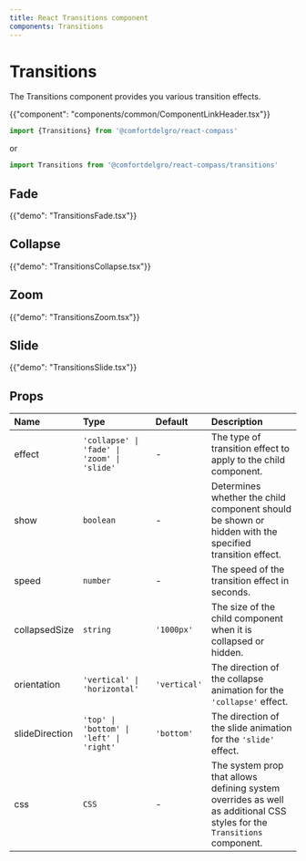 ```yaml
---
title: React Transitions component
components: Transitions
---
```


# Transitions

<p class="description">The Transitions component provides you various transition effects.</p>

{{"component": "components/common/ComponentLinkHeader.tsx"}}

```jsx
import {Transitions} from '@comfortdelgro/react-compass'
```

or

```jsx
import Transitions from '@comfortdelgro/react-compass/transitions'
```

## Fade

{{"demo": "TransitionsFade.tsx"}}

## Collapse

{{"demo": "TransitionsCollapse.tsx"}}

## Zoom

{{"demo": "TransitionsZoom.tsx"}}

## Slide

{{"demo": "TransitionsSlide.tsx"}}

## Props

| Name           | Type                                        | Default      | Description                                                                                                             |
| :------------- | :------------------------------------------ | :----------- | :---------------------------------------------------------------------------------------------------------------------- |
| effect         | `'collapse' \| 'fade' \| 'zoom' \| 'slide'` | -            | The type of transition effect to apply to the child component.                                                          |
| show           | `boolean`                                   | -            | Determines whether the child component should be shown or hidden with the specified transition effect.                  |
| speed          | `number`                                    | -            | The speed of the transition effect in seconds.                                                                          |
| collapsedSize  | `string`                                    | `'1000px'`   | The size of the child component when it is collapsed or hidden.                                                         |
| orientation    | `'vertical' \| 'horizontal'`                | `'vertical'` | The direction of the collapse animation for the `'collapse'` effect.                                                    |
| slideDirection | `'top' \| 'bottom' \| 'left' \| 'right'`    | `'bottom'`   | The direction of the slide animation for the `'slide'` effect.                                                          |
| css            | `CSS`                                       | -            | The system prop that allows defining system overrides as well as additional CSS styles for the `Transitions` component. |
